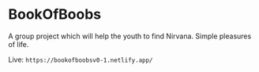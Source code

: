 # BookOfBoobs

A group project which will help the youth to find Nirvana.
Simple pleasures of life.

Live: `https://bookofboobsv0-1.netlify.app/`

